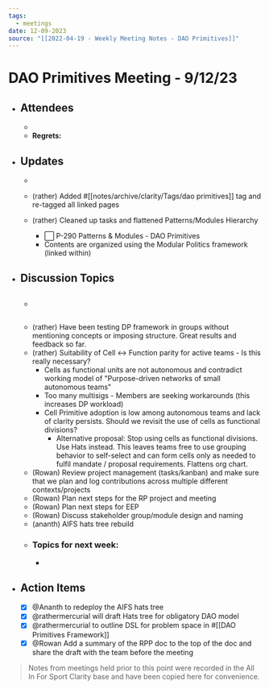 ```yaml
---
tags:
  - meetings
date: 12-09-2023
source: "[[2022-04-19 - Weekly Meeting Notes - DAO Primitives]]"
---
```


# DAO Primitives Meeting - **9/12/23**

- ## Attendees
	-  
	- **Regrets:** 
- ## **Updates** 
	- 
	- (rather) Added #[[notes/archive/clarity/Tags/dao primitives]] tag and re-tagged all linked pages
	- (rather) Cleaned up tasks and flattened Patterns/Modules Hierarchy

		- ⬜️ P-290 Patterns & Modules - DAO Primitives
		- Contents are organized using the Modular Politics framework (linked within)
- ## Discussion Topics
	- ## 
	- (rather) Have been testing DP framework in groups without mentioning concepts or imposing structure. Great results and feedback so far.
	- (rather) Suitability of Cell <-> Function parity for active teams - Is this really necessary?
		- Cells as functional units are not autonomous and contradict working model of "Purpose-driven networks of small autonomous teams"
		- Too many multisigs - Members are seeking workarounds (this increases DP workload)
		- Cell Primitive adoption is low among autonomous teams and lack of clarity persists. Should we revisit the use of cells as functional divisions?
			- Alternative proposal: Stop using cells as functional divisions. Use Hats instead. 
This leaves teams free to use grouping behavior to self-select and can form cells only as needed to fulfil mandate / proposal requirements. Flattens org chart.
	- (Rowan) Review project management (tasks/kanban) and make sure that we plan and log contributions across multiple different contexts/projects
	- (Rowan) Plan next steps for the RP project and meeting
	- (Rowan) Plan next steps for EEP
	- (Rowan) Discuss stakeholder group/module design and naming
	- (ananth) AIFS hats tree rebuild
	- ### Topics for next week:
		- 
- ## Action Items
	- [x]  @Ananth to redeploy the AIFS hats tree
	- [x] @rathermercurial will draft Hats tree for obligatory DAO model
	- [x] @rathermercurial to outline DSL for problem space in #[[DAO Primitives Framework]] 
	- [x] @Rowan  Add a summary of the RPP doc to the top of the doc and share the draft with the team before the meeting

>Notes from meetings held prior to this point were recorded in the All In For Sport Clarity base and have been copied here for convenience.